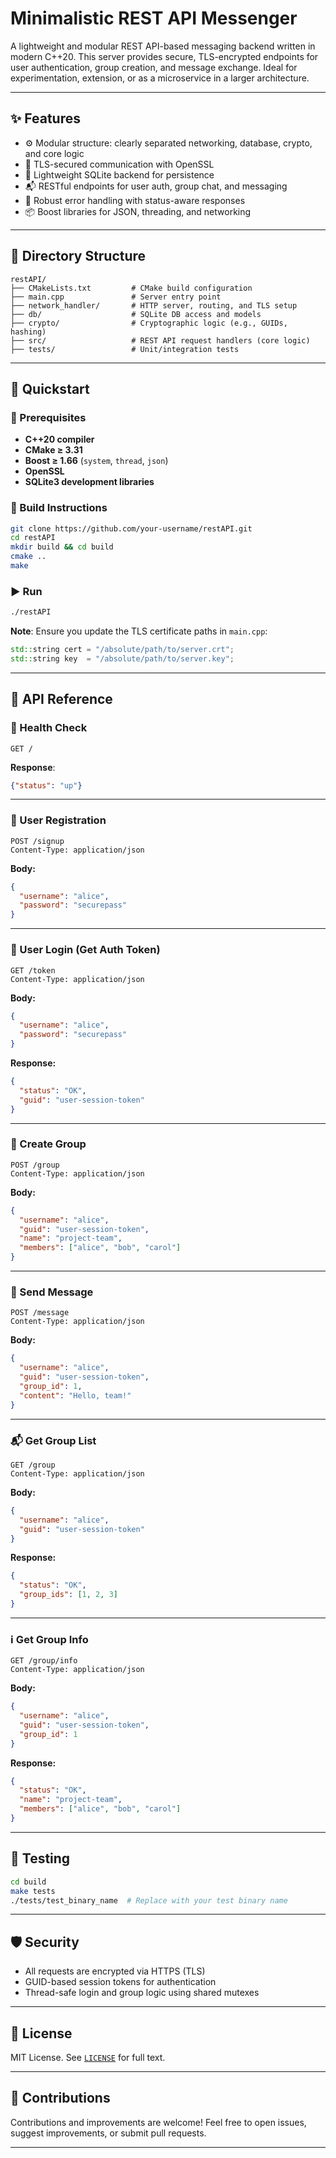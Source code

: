 
# Minimalistic REST API Messenger

A lightweight and modular REST API-based messaging backend written in modern C++20. This server provides secure, TLS-encrypted endpoints for user authentication, group creation, and message exchange. Ideal for experimentation, extension, or as a microservice in a larger architecture.

---

## ✨ Features

* ⚙️ Modular structure: clearly separated networking, database, crypto, and core logic
* 🔐 TLS-secured communication with OpenSSL
* 🧾 Lightweight SQLite backend for persistence
* 📬 RESTful endpoints for user auth, group chat, and messaging
* 🚦 Robust error handling with status-aware responses
* 📦 Boost libraries for JSON, threading, and networking

---

## 📁 Directory Structure

```
restAPI/
├── CMakeLists.txt         # CMake build configuration
├── main.cpp               # Server entry point
├── network_handler/       # HTTP server, routing, and TLS setup
├── db/                    # SQLite DB access and models
├── crypto/                # Cryptographic logic (e.g., GUIDs, hashing)
├── src/                   # REST API request handlers (core logic)
├── tests/                 # Unit/integration tests
```

---

## 🚀 Quickstart

### 🔧 Prerequisites

* **C++20 compiler**
* **CMake ≥ 3.31**
* **Boost ≥ 1.66** (`system`, `thread`, `json`)
* **OpenSSL**
* **SQLite3 development libraries**

### 🔨 Build Instructions

```bash
git clone https://github.com/your-username/restAPI.git
cd restAPI
mkdir build && cd build
cmake ..
make
```

### ▶️ Run

```bash
./restAPI
```

**Note**: Ensure you update the TLS certificate paths in `main.cpp`:

```cpp
std::string cert = "/absolute/path/to/server.crt";
std::string key  = "/absolute/path/to/server.key";
```

---

## 📡 API Reference

### 🔁 Health Check

```http
GET /
```

**Response**:

```json
{"status": "up"}
```

---

### 👤 User Registration

```http
POST /signup
Content-Type: application/json
```

**Body:**

```json
{
  "username": "alice",
  "password": "securepass"
}
```

---

### 🔑 User Login (Get Auth Token)

```http
GET /token
Content-Type: application/json
```

**Body:**

```json
{
  "username": "alice",
  "password": "securepass"
}
```

**Response:**

```json
{
  "status": "OK",
  "guid": "user-session-token"
}
```

---

### 👥 Create Group

```http
POST /group
Content-Type: application/json
```

**Body:**

```json
{
  "username": "alice",
  "guid": "user-session-token",
  "name": "project-team",
  "members": ["alice", "bob", "carol"]
}
```

---

### 📨 Send Message

```http
POST /message
Content-Type: application/json
```

**Body:**

```json
{
  "username": "alice",
  "guid": "user-session-token",
  "group_id": 1,
  "content": "Hello, team!"
}
```

---

### 📬 Get Group List

```http
GET /group
Content-Type: application/json
```

**Body:**

```json
{
  "username": "alice",
  "guid": "user-session-token"
}
```

**Response:**

```json
{
  "status": "OK",
  "group_ids": [1, 2, 3]
}
```

---

### ℹ️ Get Group Info

```http
GET /group/info
Content-Type: application/json
```

**Body:**

```json
{
  "username": "alice",
  "guid": "user-session-token",
  "group_id": 1
}
```

**Response:**

```json
{
  "status": "OK",
  "name": "project-team",
  "members": ["alice", "bob", "carol"]
}
```

---

## 🧪 Testing

```bash
cd build
make tests
./tests/test_binary_name  # Replace with your test binary name
```

---

## 🛡️ Security

* All requests are encrypted via HTTPS (TLS)
* GUID-based session tokens for authentication
* Thread-safe login and group logic using shared mutexes

---

## 📄 License

MIT License. See [`LICENSE`](./LICENSE) for full text.

---

## 🙌 Contributions

Contributions and improvements are welcome! Feel free to open issues, suggest improvements, or submit pull requests.

---
